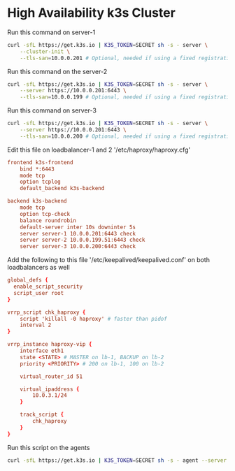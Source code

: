 # High Availability k3s Cluster

Run this command on server-1
```bash
curl -sfL https://get.k3s.io | K3S_TOKEN=SECRET sh -s - server \
    --cluster-init \
    --tls-san=10.0.0.201 # Optional, needed if using a fixed registration address
```

Run this command on the server-2
```bash
curl -sfL https://get.k3s.io | K3S_TOKEN=SECRET sh -s - server \
    --server https://10.0.0.201:6443 \
    --tls-san=10.0.0.199 # Optional, needed if using a fixed registration address
```

Run this command on server-3
```bash
curl -sfL https://get.k3s.io | K3S_TOKEN=SECRET sh -s - server \
    --server https://10.0.0.201:6443 \
    --tls-san=10.0.0.200 # Optional, needed if using a fixed registration address
```


Edit this file on loadbalancer-1 and 2 '/etc/haproxy/haproxy.cfg'
```cfg
frontend k3s-frontend
    bind *:6443
    mode tcp
    option tcplog
    default_backend k3s-backend

backend k3s-backend
    mode tcp
    option tcp-check
    balance roundrobin
    default-server inter 10s downinter 5s
    server server-1 10.0.0.201:6443 check
    server server-2 10.0.0.199.51:6443 check
    server server-3 10.0.0.200:6443 check
```

Add the following to this file '/etc/keepalived/keepalived.conf' on both loadbalancers as well
```conf
global_defs {
  enable_script_security
  script_user root
}

vrrp_script chk_haproxy {
    script 'killall -0 haproxy' # faster than pidof
    interval 2
}

vrrp_instance haproxy-vip {
    interface eth1
    state <STATE> # MASTER on lb-1, BACKUP on lb-2
    priority <PRIORITY> # 200 on lb-1, 100 on lb-2

    virtual_router_id 51

    virtual_ipaddress {
        10.0.3.1/24
    }

    track_script {
        chk_haproxy
    }
}
```

Run this script on the agents
```bash
curl -sfL https://get.k3s.io | K3S_TOKEN=SECRET sh -s - agent --server https://10.0.0.203:6443
```